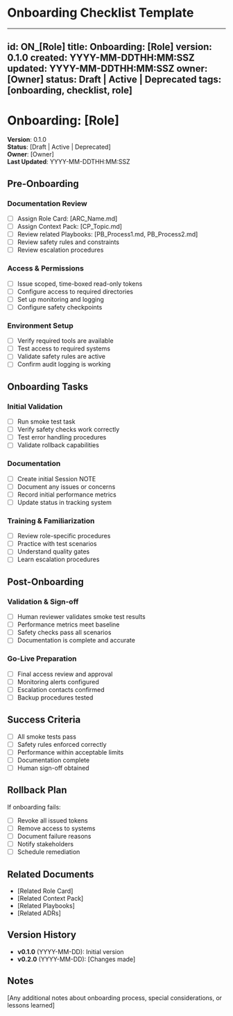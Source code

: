 # Onboarding Checklist Template

---

id: ON_[Role]
title: Onboarding: [Role]
version: 0.1.0
created: YYYY-MM-DDTHH:MM:SSZ
updated: YYYY-MM-DDTHH:MM:SSZ
owner: [Owner]
status: Draft | Active | Deprecated
tags: [onboarding, checklist, role]
---

# Onboarding: [Role]

**Version**: 0.1.0  
**Status**: [Draft | Active | Deprecated]  
**Owner**: [Owner]  
**Last Updated**: YYYY-MM-DDTHH:MM:SSZ

## Pre-Onboarding

### Documentation Review

- [ ] Assign Role Card: [ARC_Name.md]
- [ ] Assign Context Pack: [CP_Topic.md]
- [ ] Review related Playbooks: [PB_Process1.md, PB_Process2.md]
- [ ] Review safety rules and constraints
- [ ] Review escalation procedures

### Access & Permissions

- [ ] Issue scoped, time-boxed read-only tokens
- [ ] Configure access to required directories
- [ ] Set up monitoring and logging
- [ ] Configure safety checkpoints

### Environment Setup

- [ ] Verify required tools are available
- [ ] Test access to required systems
- [ ] Validate safety rules are active
- [ ] Confirm audit logging is working

## Onboarding Tasks

### Initial Validation

- [ ] Run smoke test task
- [ ] Verify safety checks work correctly
- [ ] Test error handling procedures
- [ ] Validate rollback capabilities

### Documentation

- [ ] Create initial Session NOTE
- [ ] Document any issues or concerns
- [ ] Record initial performance metrics
- [ ] Update status in tracking system

### Training & Familiarization

- [ ] Review role-specific procedures
- [ ] Practice with test scenarios
- [ ] Understand quality gates
- [ ] Learn escalation procedures

## Post-Onboarding

### Validation & Sign-off

- [ ] Human reviewer validates smoke test results
- [ ] Performance metrics meet baseline
- [ ] Safety checks pass all scenarios
- [ ] Documentation is complete and accurate

### Go-Live Preparation

- [ ] Final access review and approval
- [ ] Monitoring alerts configured
- [ ] Escalation contacts confirmed
- [ ] Backup procedures tested

## Success Criteria

- [ ] All smoke tests pass
- [ ] Safety rules enforced correctly
- [ ] Performance within acceptable limits
- [ ] Documentation complete
- [ ] Human sign-off obtained

## Rollback Plan

If onboarding fails:

- [ ] Revoke all issued tokens
- [ ] Remove access to systems
- [ ] Document failure reasons
- [ ] Notify stakeholders
- [ ] Schedule remediation

## Related Documents

- [Related Role Card]
- [Related Context Pack]
- [Related Playbooks]
- [Related ADRs]

## Version History

- **v0.1.0** (YYYY-MM-DD): Initial version
- **v0.2.0** (YYYY-MM-DD): [Changes made]

## Notes

[Any additional notes about onboarding process, special considerations, or lessons learned]
